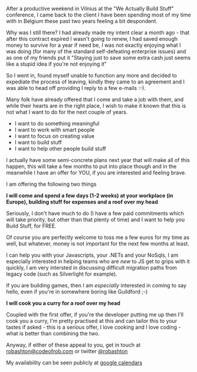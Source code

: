 After a productive weekend in Vilnius at the "We Actually Build Stuff" conference, I came back to the client I have been spending most of my time with in Belgium these past two years feeling a bit despondent.

Why was I still there? I had already made my intent clear a month ago - that after this contract expired I wasn't going to renew, I had saved enough money to survive for a year if need be, I was not exactly enjoying what I was doing (for many of the standard self-defeating enterprise issues) and as one of my friends put it "Staying just to save some extra cash just seems like a stupid idea if you're not enjoying it"

So I went in, found myself unable to function any more and decided to expediate the process of leaving, kindly they came to an agreement and I was able to head off providing I reply to a few e-mails :-).

Many folk have already offered that I come and take a job with them, and while their hearts are in the right place, I wish to make it known that this is not what I want to do for the next couple of years.

- I want to do something meaningful
- I want to work with smart people
- I want to focus on creating value
- I want to build stuff
- I want to help other people build stuff

I actually have some semi-concrete plans next year that will make all of this happen, this will take a few months to put into place though and in the meanwhile I have an offer for YOU, if you are interested and feeling brave.

I am offering the following two things

**I will come and spend a few days (1-2 weeks) at your workplace (in Europe), building stuff for expenses and a roof over my head**

Seriously, I don't have much to do (I have a few paid commitments which will take priority, but other than that plenty of time) and I want to help you Build Stuff, for FREE. 

Of course you are perfectly welcome to toss me a few euros for my time as well, but whatever, money is not important for the next few months at least.

I can help you with your Javascripts, your .NETs and your NoSqls, I am especially interested in helping teams who are *new* to JS get to grips with it quickly, I am very intersted in discussing difficult migration paths from legacy code (such as Silverlight for example).

If you are building games, then I am *especially* interested in coming to say hello, even if you're in somewhere boring like Guildford ;-)

**I will cook you a curry for a roof over my head**

Coupled with the first offer, if you're the developer putting me up then I'll cook you a curry, I'm pretty practised at this and can tailor this to your tastes if asked - this is a serious offer, I love cooking and I love coding - what is better than combining the two.

Anyway, if either of these appeal to you, get in touch at [robashton@codeofrob.com](mailto:robashton@codeofrob.com) or twitter [@robashton](http://twitter.com/robashton)

My availability can be seen publicly at [google calendars](https://www.google.com/calendar/embed?src=robashtondeveloper%40gmail.com&ctz=Europe/Brussels)

